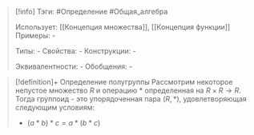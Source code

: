 > [!info]
> Тэги: #Определение #Общая_алгебра 
> 
> Использует: [[Концепция множества]], [[Концепция функции]]
> Примеры: *-*
> 
> Типы: *-*
> Свойства: *-*
> Конструкции: *-*
> 
> Эквивалентности: *-*
> Обобщения: *-*

> [!definition]+ Определение полугруппы
> Рассмотрим некоторое непустое множество $R$ и операцию $*$ определенная на $R \times R \rightarrow  R$. Тогда группоид - это упорядоченная пара $(R, *)$, удовлетворяющая следующим условиям: 
> * $(a*b)*c = a*(b*c)$